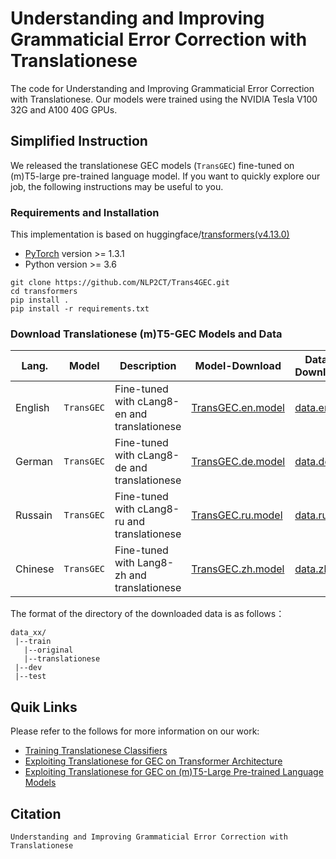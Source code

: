 # Understanding and Improving Grammaticial Error Correction with Translationese

The code for Understanding and Improving Grammaticial Error Correction with Translationese. Our models were trained using the NVIDIA Tesla V100 32G and A100 40G GPUs.

## Simplified Instruction
We released the translationese GEC models (`TransGEC`) fine-tuned on (m)T5-large pre-trained language model. If you want to quickly explore our job, the following instructions may be useful to you.

### Requirements and Installation

This implementation is based on huggingface/[transformers(v4.13.0)](https://github.com/huggingface/transformers)
- [PyTorch](https://pytorch.org/) version >= 1.3.1
- Python version >= 3.6

```
git clone https://github.com/NLP2CT/Trans4GEC.git
cd transformers
pip install .
pip install -r requirements.txt
```

###  Download Translationese (m)T5-GEC Models and Data

Lang. | Model | Description | Model-Download | Data-Download
--- | --- | --- | --- | ---
English | `TransGEC` | Fine-tuned with cLang8-en and translationese | [TransGEC.en.model](xxx) | [data.en](xxx)
German | `TransGEC` | Fine-tuned with cLang8-de and translationese | [TransGEC.de.model](xxx) | [data.de](xxx)
Russain | `TransGEC` | Fine-tuned with cLang8-ru and translationese | [TransGEC.ru.model](xxx) | [data.ru](xxx)
Chinese | `TransGEC` | Fine-tuned with Lang8-zh and translationese | [TransGEC.zh.model](xxx) | [data.zh](xxx)

The format of the directory of the downloaded data is as follows：

```
data_xx/
 |--train
   |--original
   |--translationese
 |--dev
 |--test
```

## Quik Links

Please refer to the follows for more information on our work:

- [Training Translationese Classifiers](https://github.com/NLP2CT/Trans4GEC/tree/main/bert-tf )
- [Exploiting Translationese for GEC on Transformer Architecture](https://github.com/NLP2CT/Trans4GEC/tree/main/fairseq)
- [Exploiting Translationese for GEC on (m)T5-Large Pre-trained Language Models](https://github.com/NLP2CT/Trans4GEC/tree/main/transformers)



## Citation


```
Understanding and Improving Grammaticial Error Correction with Translationese

```
